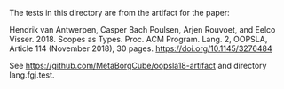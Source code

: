 The tests in this directory are from the artifact for the paper:

Hendrik van Antwerpen, Casper Bach Poulsen, Arjen Rouvoet, and Eelco Visser. 2018. Scopes as Types. Proc. ACM Program. Lang. 2, OOPSLA, Article 114 (November 2018), 30 pages. https://doi.org/10.1145/3276484

See https://github.com/MetaBorgCube/oopsla18-artifact and directory lang.fgj.test.
